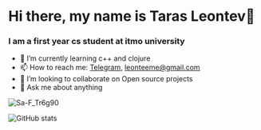 # Hi there, my name is Taras Leontev👋
### I am a first year cs student at itmo university

- 🌱 I’m currently learning c++ and clojure
- 📫 How to reach me: [Telegram](https://t.me/waylo1), leonteeme@gmail.com
- 👯 I’m looking to collaborate on Open source projects 
- 💬 Ask me about anything

![Sa-F_Tr6g90](https://user-images.githubusercontent.com/84567804/162518941-2e9196e5-a529-481f-9bbc-57ad880d27db.jpg)

![GitHub stats](https://github-readme-stats.vercel.app/api?username=teeleontee&show_icons=true)  

